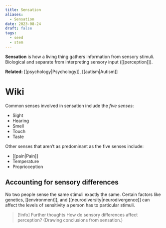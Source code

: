 ```yaml
---
title: Sensation
aliases:
  - Sensation
date: 2023-08-24
draft: false
tags:
  - seed
  - stem
---
```


**Sensation** is how a living thing gathers information from sensory stimuli. Biological and separate from interpreting sensory input ([[perception]]).

**Related:** [[psychology|Psychology]], [[autism|Autism]]

# Wiki

Common senses involved in sensation include the *five senses*:

- Sight
- Hearing
- Smell
- Touch
- Taste

Other senses that aren’t as predominant as the five senses include:

- [[pain|Pain]]
- Temperature
- Proprioception

## Accounting for sensory differences

No two people sense the same stimuli exactly the same. Certain factors like genetics, [[environment]], and [[neurodiversity|neurodivergence]] can affect the levels of sensitivity a person has to particular stimuli.

> [!info] Further thoughts
> How do sensory differences affect perception? (Drawing conclusions from sensation.)